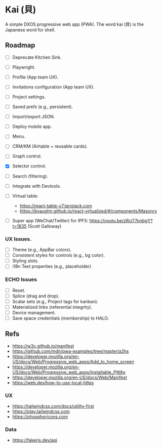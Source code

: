 # Kai (貝)

A simple DXOS progressive web app (PWA).
The word kai (貝) is the Japanese word for shell.

## Roadmap

- [ ] Deprecate Kitchen Sink.
- [ ] Playwright.

- [ ] Profile (App team UX).
- [ ] Invitations configuration (App team UX).
- [ ] Project settings.
- [ ] Saved prefs (e.g., persistent).
- [ ] Import/export JSON.
- [ ] Deploy mobile app.
- [ ] Menu.
- [ ] CRM/KM (Airtable + reusable cards).
- [ ] Graph control.
- [x] Selector control.
- [ ] Search (filtering).
- [ ] Integrate with Devtools.
- [ ] Virtual table:
  - https://react-table-v7.tanstack.com
  - https://bvaughn.github.io/react-virtualized/#/components/Masonry
- [ ] Super app (WeChat/Twitter) for IPFS:
  https://youtu.be/zRcl77pnbgY?t=1835 (Scott Galloway)

### UX Issues.

- [ ] Theme (e.g., AppBar colors).
- [ ] Consistent styles for controls (e.g., bg color).
- [ ] Styling slots.
- [ ] i18n Text properties (e.g., placeholder)

### ECHO Issues

- [ ] Reset.
- [ ] Splice (drag and drop).
- [ ] Scalar sets (e.g., Project tags for kanban).
- [ ] Materialized links (referential integrity).
- [ ] Device management.
- [ ] Save space credentials (membership) to HALO.

## Refs

- https://w3c.github.io/manifest
- https://github.com/mdn/pwa-examples/tree/master/a2hs
- https://developer.mozilla.org/en-US/docs/Web/Progressive_web_apps/Add_to_home_screen
- https://developer.mozilla.org/en-US/docs/Web/Progressive_web_apps/Installable_PWAs
- https://developer.mozilla.org/en-US/docs/Web/Manifest
- https://web.dev/how-to-use-local-https

### UX

- https://tailwindcss.com/docs/utility-first
- https://play.tailwindcss.com
- https://phosphoricons.com

### Data

- https://fakerjs.dev/api
